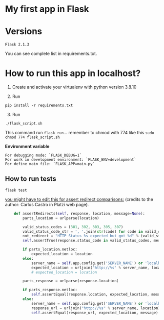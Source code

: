 # My first app in Flask

# Versions

    Flask 2.1.3

You can see complete list in requirements.txt.

# How to run this app in localhost?

1. Create and activate your virtualenv with python version 3.8.10

2. Run

```
pip install -r requirements.txt
```

3. Run

```
./flask_script.sh
```

This command run `flask run`... remember to chmod with 774 like this `sudo chmod 774 flask_script.sh`

**Environment variable**

    For debugging mode: `FLASK_DEBUG=1`
    For work in development environment: `FLASK_ENV=development`
    For define main file: `FLASK_APP=main.py`

## How to run tests

```
flask test
```

[you might have to edit this for assert redirect comparisons:](https://pastebin.com/7CLNGK0h) (credits to the author: Carlos Castro in Platzi web page).

```python
    def assertRedirects(self, response, location, message=None):
        parts_location = urlparse(location)

        valid_status_codes = (301, 302, 303, 305, 307)
        valid_status_code_str = ', '.join(str(code) for code in valid_status_codes)
        not_redirect = "HTTP Status %s expected but got %d" % (valid_status_code_str, response.status_code)
        self.assertTrue(response.status_code in valid_status_codes, message or not_redirect)

        if parts_location.netloc:
            expected_location = location
        else:
            server_name = self.app.config.get('SERVER_NAME') or 'localhost'
            expected_location = urljoin("http://%s" % server_name, location)
            # expected_location = location

        parts_response = urlparse(response.location)

        if parts_response.netloc:
            self.assertEqual(response.location, expected_location, message)
        else:
            server_name = self.app.config.get('SERVER_NAME') or 'localhost'
            response_url = urljoin("http://%s" % server_name, location)
            self.assertEqual(response_url, expected_location, message)
```
